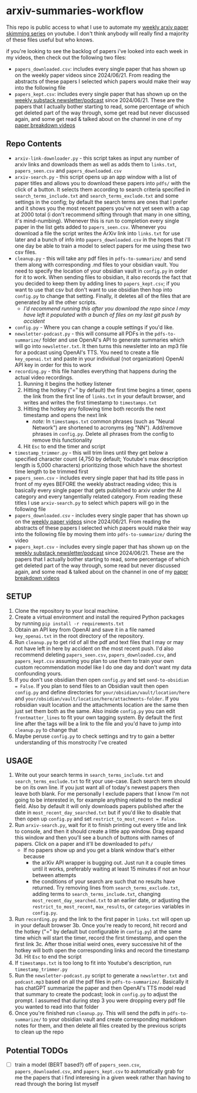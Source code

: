 # arxiv-summaries-workflow

This repo is public access to what I use to automate my [weekly arxiv paper skimming series](https://youtube.com/playlist?list=PLPefVKO3tDxP7iFzaSOkOZnXQ4Bkhi9YB&si=J0Rmcmy-oVyAZI7I) on youtube. I don't think anybody will really find a majority of these files useful but who knows. 

if you're looking to see the backlog of papers i've looked into each week in my videos, then check out the following two files:
- `papers_downloaded.csv`: includes every single paper that has shown up on the weekly paper videos since 2024/06/21. From reading the abstracts of these papers I selected which papers would make their way into the following file
- `papers_kept.csv`: includes every single paper that has shown up on the [weekly substack newsletter/podcast](https://evintunador.substack.com) since 2024/06/21. These are the papers that I actually bother starting to read, some percentage of which get deleted part of the way through, some get read but never discussed again, and some get read & talked about on the channel in one of my [paper breakdown videos](https://www.youtube.com/playlist?list=PLPefVKO3tDxMah1lcs9J43Q9xajehA023)

## Repo Contents

- `arxiv-link-downloader.py` - this script takes as input any number of arxiv links and downloads them as well as adds them to `links.txt`, `papers_seen.csv` and `papers_downloaded.csv`
- `arxiv-search.py` - this script opens up an app window with a list of paper titles and allows you to download these papers into `pdfs/` with the click of a button. It selects them according to search criteria specified in `search_terms_include.txt` and `search_terms_exclude.txt` and some settings in the config; by default the search terms are ones that I prefer and it shows you the most recent papers you've not yet seen with a cap at 2000 total (i don't recommend sifting through that many in one sitting, it's mind-numbing). Whenever this is run to completion every single paper in the list gets added to `papers_seen.csv`. Whenever you download a file the script writes the ArXiv link into `links.txt` for use later and a bunch of info into `papers_downloaded.csv` in the hopes that i'll one day be able to train a model to select papers for me using these two csv files.
- `cleanup.py` - this will take any pdf files in `pdfs-to-summarize/` and send them along with corresponding .md files to your obsidian vault. You need to specify the location of your obsidian vault in `config.py` in order for it to work. When sending files to obsidian, it also records the fact that you decided to keep them by adding lines to `papers_kept.csv`; if you want to use that csv but don't want to use obsidian then hop into `config.py` to change that setting. Finally, it deletes all of the files that are generated by all the other scripts. 
    - *I'd recommend running this after you download the repo since I may have left it populated with a bunch of files on my last git push by accident*
- `config.py` - Where you can change a couple settings if you'd like. 
- `newsletter-podcast.py` - this will consume all PDFs in the `pdfs-to-summarize/` folder and use OpenAI's API to generate summaries which will go into `newsletter.txt`. It then turns this newsletter into an mp3 file for a podcast using OpenAI's TTS. You need to create a file `key_openai.txt` and paste in your individual (not organization) OpenAI API key in order for this to work
- `recording.py` - this file handles everything that happens during the actual video recordings. 
    1. Running it begins the hotkey listener
    2. Hitting the hotkey ("=" by default) the first time begins a timer, opens the link from the first line of `links.txt` in your default browser, and writes and writes the first timestamp to `timestamps.txt`
    3. Hitting the hotkey any following time both records the next timestamp and opens the next link
        - *note:* In `timestamps.txt` common phrases (such as "Neural Network") are shortened to acronyms (eg "NN"). Add/remove phrases in `config.py`. Delete all phrases from the config to remove this functionality
    4. Hit `Esc` to end the timer and script
- `timestamp_trimmer.py` - this will trim lines until they get below a specified character count (4,750 by default; Youtube's max description length is 5,000 characters) prioritizing those which have the shortest time length to be trimmed first
- `papers_seen.csv` - includes every single paper that had its title pass in front of my eyes BEFORE the weekly abstract reading video; this is basically every single paper that gets published to arxiv under the AI category and every tangentially related category. From reading these titles I use `arxiv-search.py` to select which papers will go in the following file
- `papers_downloaded.csv` - includes every single paper that has shown up on the [weekly paper videos](https://www.youtube.com/playlist?list=PLPefVKO3tDxP7iFzaSOkOZnXQ4Bkhi9YB) since 2024/06/21. From reading the abstracts of these papers I selected which papers would make their way into the following file by moving them into `pdfs-to-summarize/` during the video
- `papers_kept.csv` - includes every single paper that has shown up on the [weekly substack newsletter/podcast](https://evintunador.substack.com) since 2024/06/21. These are the papers that I actually bother starting to read, some percentage of which get deleted part of the way through, some read but never discussed again, and some read & talked about on the channel in one of my [paper breakdown videos](https://www.youtube.com/playlist?list=PLPefVKO3tDxMah1lcs9J43Q9xajehA023)

## SETUP

1. Clone the repository to your local machine.
2. Create a virtual environment and install the required Python packages by running `pip install -r requirements.txt`
3. Obtain an API key from OpenAI and save it in a file named `key_openai.txt` in the root directory of the repository.
4. Run `cleanup.py` to get rid of all the pdf and text files that I may or may not have left in here by accident on the most recent push. I'd also recommend deleting `papers_seen.csv`, `papers_downloaded.csv`, and `papers_kept.csv` assuming you plan to use them to train your own custom recommendation model like I do one day and don't want my data confounding yours.
5. If you don't use obsidian then open `config.py` and set `send-to-obsidian = False`. If you plan to send files to an Obsidian vault then open `config.py` and define directories for `your/obsidian/vault/location/here` and `your/obsidian/vault/location/here/attachments-folder`. If you robsidian vault location and the attachments location are the same then just set them both as the same. Also inside `config.py` you can edit `frontmatter_lines` to fit your own tagging system. By default the first line after the tags will be a link to the file and you'd have to jump into `cleanup.py` to change that
6. Maybe peruse `config.py` to check settings and try to gain a better understanding of this monstrocity I've created

## USAGE

1. Write out your search terms in `search_terms_include.txt` and `search_terms_exclude.txt` to fit your use-case. Each search term should be on its own line. If you just want all of today's newest papers then leave both blank. For me personally I exclude papers that I know I'm not going to be interested in, for example anything related to the medical field. Also by default it will only downloads papers published after the date in `most_recent_day_searched.txt` but if you'd like to disable that then open up `config.py` and set `restrict_to_most_recent = False`. 
2. Run `arxiv-search.py`, wait for it to finish printing out every title and link to console, and then it should create a little app window. Drag expand this window and then you'll see a bunch of buttons with names of papers. Click on a paper and it'll be downloaded to `pdfs/`
    - If no papers show up and you get a blank window that's either because
        - the arXiv API wrapper is bugging out. Just run it a couple times until it works, preferably waiting at least 15 minutes if not an hour between attempts
        - the conditions of your search are such that no results have returned. Try removing lines from `search_terms_exclude.txt`, adding terms to `search_terms_include.txt`, changing `most_recent_day_searched.txt` to an earlier date, or adjusting the `restrict_to_most_recent`, `max_results`, or `categories` variables in `config.py`.
3. Run `recording.py` and the link to the first paper in `links.txt` will open up in your default browser
    3b. Once you're ready to record, hit record and the hotkey ("=" by default but configurable in `config.py`) at the same time which will start the timer, record the first timestamp, and open the first link
    3c. After those initial weird ones, every successive hit of the hotkey will both open the corresponding links and record the timestamp
    3d. Hit `Esc` to end the script
4. If `timestamps.txt` is too long to fit into Youtube's description, run `timestamp_trimmer.py`
5. Run the `newsletter-podcast.py` script to generate a `newsletter.txt` and `podcast.mp3` based on all the pdf files in `pdfs-to-summarize/`. Basically it has chatGPT summarize the paper and then OpenAI's TTS model read that summary to create the podcast; look in `config.py` to adjust the prompt. I assumed that during step 3 you were dropping every pdf file you wanted to read into that folder
6. Once you're finished run `cleanup.py`. This will send the pdfs in `pdfs-to-summarize/` to your obsidian vault and create corresponding markdown notes for them, and then delete all files created by the previous scripts to clean up the repo

## Potential TODOs
- [ ] train a model (BERT based?) off of `papers_seen.csv`, `papers_downloaded.csv`, and `papers_kept.csv` to automatically grab for me the papers that i find interesing in a given week rather than having to read through the boring list myself